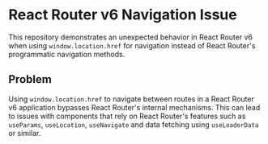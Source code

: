# React Router v6 Navigation Issue
This repository demonstrates an unexpected behavior in React Router v6 when using `window.location.href` for navigation instead of React Router's programmatic navigation methods.

## Problem
Using `window.location.href` to navigate between routes in a React Router v6 application bypasses React Router's internal mechanisms.  This can lead to issues with components that rely on React Router's features such as `useParams`, `useLocation`, `useNavigate` and data fetching using `useLoaderData` or similar.